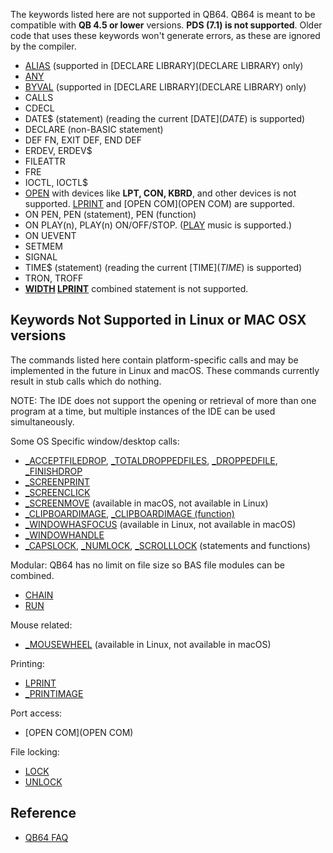 The keywords listed here are not supported in QB64. QB64 is meant to be compatible with **QB 4.5 or lower** versions. **PDS (7.1) is not supported**. Older code that uses these keywords won't generate errors, as these are ignored by the compiler.

* [ALIAS](ALIAS) (supported in [DECLARE LIBRARY](DECLARE LIBRARY) only)
* [ANY](ANY)
* [BYVAL](BYVAL) (supported in [DECLARE LIBRARY](DECLARE LIBRARY) only)
* CALLS
* CDECL
* DATE$ (statement) (reading the current [DATE$](DATE$) is supported)
* DECLARE (non-BASIC statement)
* DEF FN, EXIT DEF, END DEF
* ERDEV, ERDEV$
* FILEATTR
* FRE
* IOCTL, IOCTL$
* [OPEN](OPEN) with devices like **LPT, CON, KBRD**, and other devices is not supported. [LPRINT](LPRINT) and [OPEN COM](OPEN COM) are supported.
* ON PEN, PEN (statement), PEN (function)
* ON PLAY(n), PLAY(n) ON/OFF/STOP. ([PLAY](PLAY) music is supported.)
* ON UEVENT
* SETMEM
* SIGNAL
* TIME$ (statement) (reading the current [TIME$](TIME$) is supported)
* TRON, TROFF
* **[WIDTH](WIDTH) [LPRINT](LPRINT)** combined statement is not supported.

## Keywords Not Supported in Linux or MAC OSX versions

The commands listed here contain platform-specific calls and may be implemented in the future in Linux and macOS. These commands currently result in stub calls which do nothing.

NOTE: The IDE does not support the opening or retrieval of more than one program at a time, but multiple instances of the IDE can be used simultaneously.

Some OS Specific window/desktop calls:

* [_ACCEPTFILEDROP](_ACCEPTFILEDROP), [_TOTALDROPPEDFILES](_TOTALDROPPEDFILES), [_DROPPEDFILE](_DROPPEDFILE), [_FINISHDROP](_FINISHDROP)
* [_SCREENPRINT](_SCREENPRINT)
* [_SCREENCLICK](_SCREENCLICK)
* [_SCREENMOVE](_SCREENMOVE) (available in macOS, not available in Linux)
* [_CLIPBOARDIMAGE](_CLIPBOARDIMAGE), [_CLIPBOARDIMAGE (function)](_CLIPBOARDIMAGE (function))
* [_WINDOWHASFOCUS](_WINDOWHASFOCUS) (available in Linux, not available in macOS)
* [_WINDOWHANDLE](_WINDOWHANDLE)
* [_CAPSLOCK](_CAPSLOCK), [_NUMLOCK](_NUMLOCK), [_SCROLLLOCK](_SCROLLLOCK) (statements and functions)

Modular: QB64 has no limit on file size so BAS file modules can be combined.

* [CHAIN](CHAIN)
* [RUN](RUN)

Mouse related:

* [_MOUSEWHEEL](_MOUSEWHEEL) (available in Linux, not available in macOS)

Printing:

* [LPRINT](LPRINT)
* [_PRINTIMAGE](_PRINTIMAGE)

Port access:

* [OPEN COM](OPEN COM)

File locking:

* [LOCK](LOCK)
* [UNLOCK](UNLOCK)

## Reference

* [QB64 FAQ](QB64_FAQ)




